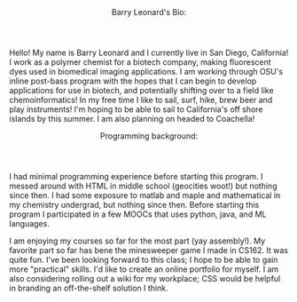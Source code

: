 <header>Barry Leonard's Bio:</header>

Hello! My name is Barry Leonard and I currently live in San Diego, California! I work as a polymer chemist for a biotech company, making fluorescent dyes used in biomedical imaging applications. I am working through OSU's inline post-bass program with the hopes that I can begin to develop applications for use in biotech, and potentially shifting over to a field like chemoinformatics! In my free time I like to sail, surf, hike, brew beer and play instruments! I'm hoping to be able to sail to California's off shore islands by this summer. I am also planning on headed to Coachella!

<header>Programming background:</header>

I had minimal programming experience before starting this program. I messed around with HTML in middle school (geocities woot!) but nothing since then. I had some exposure to matlab and maple and mathematical in my chemistry undergrad, but nothing since then. Before starting this program I participated in a few MOOCs that uses python, java, and ML languages. 

I am enjoying my courses so far for the most part (yay assembly!). My favorite part so far has bene the minesweeper game I made in CS162. It was quite fun. I've been looking forward to this class; I hope to be able to gain more "practical" skills. I'd like to create an online portfolio for myself. I am also considering rolling out a wiki for my workplace; CSS would be helpful in branding an off-the-shelf solution I think.